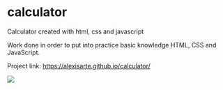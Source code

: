 # calculator
Calculator created with html, css and javascript

Work done in order to put into practice basic knowledge HTML, CSS and JavaScript.

Project link: https://alexisarte.github.io/calculator/

![](https://i.imgur.com/8FdUmwe.png)
